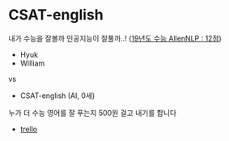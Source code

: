 # CSAT-english
내가 수능을 잘볼까 인공지능이 잘풀까..! ([19년도 수능  AllenNLP : 12점](https://www.sedaily.com/NewsView/1S77NB1A2F))

- Hyuk
- William

vs

- CSAT-english (AI, 0세)

누가 더 수능 영어를 잘 푸는지 500원 걸고 내기를 합니다

- [trello](https://trello.com/b/t7L73ai6)

